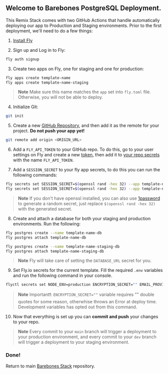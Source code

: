 ## Welcome to Barebones PostgreSQL Deployment.

This Remix Stack comes with two GitHub Actions that handle automatically deploying our app to Production and Staging environments. Prior to the first deployment, we'll need to do a few things:

1. [Install Fly](https://fly.io/docs/getting-started/installing-flyctl/)

2. Sign up and Log in to Fly:

```sh
fly auth signup
```

3. Create two apps on Fly, one for staging and one for production:

```sh
fly apps create template-name
fly apps create template-name-staging
```

> **Note**
> Make sure this name matches the `app` set into `fly.toml` file. Otherwise, you will not be able to deploy.

4. Initialize Git:

```sh
git init
```

5. Create a new [GitHub Repository](https://repo.new), and then add it as the remote for your project. **Do not push your app yet!**

```sh
git remote add origin <ORIGIN_URL>
```

6. Add a `FLY_API_TOKEN` to your GitHub repo. To do this, go to your user settings on Fly and create a new [token](https://web.fly.io/user/personal_access_tokens/new), then add it to [your repo secrets](https://docs.github.com/en/actions/security-guides/encrypted-secrets) with the name `FLY_API_TOKEN`.

7. Add a `SESSION_SECRET` to your fly app secrets, to do this you can run the following commands:

```sh
fly secrets set SESSION_SECRET=$(openssl rand -hex 32) --app template-name
fly secrets set SESSION_SECRET=$(openssl rand -hex 32) --app template-name-staging
```

> **Note**
> If you don't have openssl installed, you can also use [1password](https://1password.com/password-generator/) to generate a random secret, just replace `$(openssl rand -hex 32)` with the generated secret.

8. Create and attach a database for both your staging and production environments. Run the following:

```sh
fly postgres create --name template-name-db
fly postgres attach template-name-db

fly postgres create --name template-name-staging-db
fly postgres attach template-name-staging-db
```

> **Note**
> Fly will take care of setting the `DATABASE_URL` secret for you.

9. Set Fly.io secrets for the current template. Fill the required `.env` variables and run the following command in your console.

```sh
flyctl secrets set NODE_ENV=production ENCRYPTION_SECRET="" EMAIL_PROVIDER_API_KEY=
```

> **Note**
> Important❗️: `ENCRYPTION_SECRET=""` variable requires "" double quotes for some reason, otherwhise throws an Error at deploy time. Development variables has opted out from this command.

10. Now that everything is set up you can **commit and push** your changes to your repo.

> **Note**
> Every commit to your `main` branch will trigger a deployment to your production environment, and every commit to your `dev` branch will trigger a deployment to your staging environment.

### Done!

Return to main [Barebones Stack](https://github.com/dev-xo/barebones-stack) repository.
